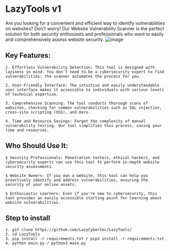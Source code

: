 # LazyTools v1
Are you looking for a convenient and efficient way to identify vulnerabilities on websites? Don't worry! Our Website Vulnerability Scanner is the perfect solution for both security enthusiasts and professionals who want to easily and comprehensively assess website security.
![image](https://github.com/LazyCyberSec/LazyTools/assets/51275510/5f81fb3b-7871-421e-aca9-d85dd3613df1)

## Key Features:
```
1. Effortless Vulnerability Detection: This tool is designed with laziness in mind. You don't need to be a cybersecurity expert to find vulnerabilities; the scanner automates the process for you.

2. User-Friendly Interface: The intuitive and easily understandable user interface makes it accessible to individuals with various levels of technical expertise.

3. Comprehensive Scanning: The tool conducts thorough scans of websites, checking for common vulnerabilities such as SQL injection, cross-site scripting (XSS), and more.

4. Time and Resource Savings: Forget the complexity of manual vulnerability testing. Our tool simplifies this process, saving your time and resources.
```

## Who Should Use It:
```
$ Security Professionals: Penetration testers, ethical hackers, and cybersecurity experts can use this tool to perform in-depth website security assessments.

$ Website Owners: If you own a website, this tool can help you proactively identify and address vulnerabilities, ensuring the security of your online assets.

$ Enthusiastic Learners: Even if you're new to cybersecurity, this tool provides an easily accessible starting point for learning about website vulnerabilities.
```
## Step to install
```
1. git clone https://github.com/LazyCyberSec/LazyTools/
2. cd LazyTools
3. pip install -r requirements.txt / pip3 install -r requirements.txt
4. python main.py / python3 main.py
```

